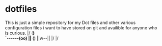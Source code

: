 # dotfiles

This is just a simple repository for my Dot files and other various configuration files i want to have stored on git and availible for anyone who is curious.
\|/          (__)    
     `\------(oo)
       ||    (__)
       ||w--||     \|/
   \|/
